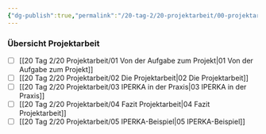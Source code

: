 ```yaml
---
{"dg-publish":true,"permalink":"/20-tag-2/20-projektarbeit/00-projektarbeit/"}
---
```


### Übersicht Projektarbeit

- [ ] [[20 Tag 2/20 Projektarbeit/01 Von der Aufgabe zum Projekt\|01 Von der Aufgabe zum Projekt]]
- [ ] [[20 Tag 2/20 Projektarbeit/02 Die Projektarbeit\|02 Die Projektarbeit]]
- [ ] [[20 Tag 2/20 Projektarbeit/03 IPERKA in der Praxis\|03 IPERKA in der Praxis]]
- [ ] [[20 Tag 2/20 Projektarbeit/04 Fazit Projektarbeit\|04 Fazit Projektarbeit]]
- [ ] [[20 Tag 2/20 Projektarbeit/05 IPERKA-Beispiel\|05 IPERKA-Beispiel]]

